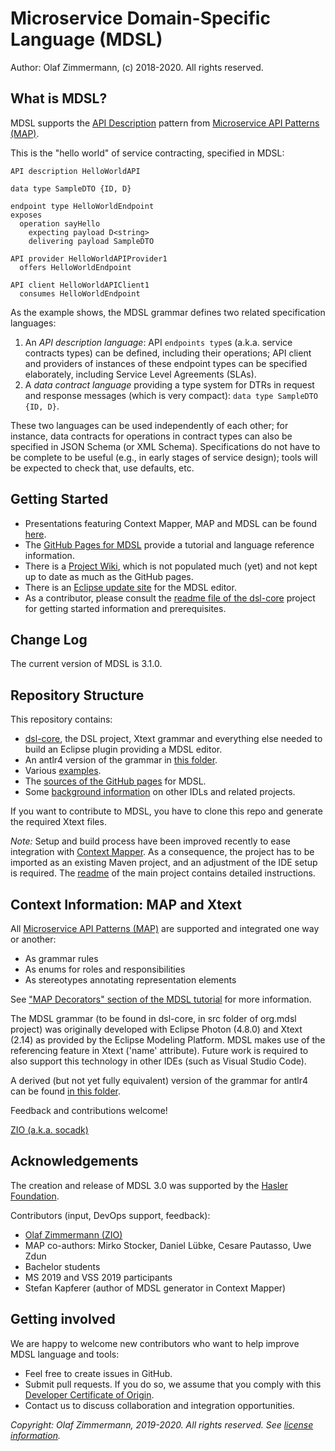Microservice Domain-Specific Language (MDSL) 
============================================

Author: Olaf Zimmermann, (c) 2018-2020. All rights reserved.

## What is MDSL?

MDSL supports the [API Description](https://microservice-api-patterns.org/patterns/foundation/APIDescription) pattern from [Microservice API Patterns (MAP)](https://ozimmer.ch/patterns/2020/05/07/MAPMetaPost.html). 

This is the "hello world" of service contracting, specified in MDSL: 

~~~
API description HelloWorldAPI

data type SampleDTO {ID, D} 

endpoint type HelloWorldEndpoint
exposes 
  operation sayHello 
    expecting payload D<string>  
    delivering payload SampleDTO

API provider HelloWorldAPIProvider1
  offers HelloWorldEndpoint

API client HelloWorldAPIClient1
  consumes HelloWorldEndpoint
~~~

As the example shows, the MDSL grammar defines two related specification languages:

1. An *API description language*: API `endpoints type`s (a.k.a. service contracts types) can be defined, including their operations; API client and providers of instances of these endpoint types can be specified elaborately, including Service Level Agreements (SLAs).
2. A *data contract language* providing a type system for DTRs in request and response messages (which is very compact): `data type SampleDTO {ID, D}`.

These two languages can be used independently of each other; for instance, data contracts for operations in contract types can also be specified in JSON Schema (or XML Schema). Specifications do not have to be complete to be useful (e.g., in early stages of service design); tools will be expected to check that, use defaults, etc. 


## Getting Started

* Presentations featuring Context Mapper, MAP and MDSL can be found [here](https://ozimmer.ch/papers/).
* The [GitHub Pages for MDSL](https://socadk.github.io/MDSL) provide a tutorial and language reference information.
* There is a [Project Wiki](https://github.com/socadk/MDSL/wiki/Getting-Started-with-MDSL), which is not populated much (yet) and not kept up to date as much as the GitHub pages.
* There is an [Eclipse update site](https://socadk.github.io/MDSL/updates/) for the MDSL editor. 
* As a contributor, please consult the [readme file of the dsl-core](./dsl-core/README.md) project for getting started information and prerequisites.

## Change Log

The current version of MDSL is 3.1.0. 
<!-- See [change log](changelog.md) for an evolution history; see GitHub [release notes](https://github.com/socadk/MDSL/releases) for additional update information.-->

## Repository Structure 

This repository contains:

* [dsl-core](dsl-core), the DSL project, Xtext grammar and everything else needed to build an Eclipse plugin providing a MDSL editor.
* An antlr4 version of the grammar in [this folder](antlr4).
* Various [examples](examples).
* The [sources of the GitHub pages](docs) for MDSL.
* Some [background information](background) on other IDLs and related projects.

If you want to contribute to MDSL, you have to clone this repo and generate the required Xtext files.

*Note:* Setup and build process have been improved recently to ease integration with [Context Mapper](https://contextmapper.org/). As a consequence, the project has to be imported as an existing Maven project, and an adjustment of the IDE setup is required. The [readme](dsl-core/README.md) of the main project contains detailed instructions.


## Context Information: MAP and Xtext

All [Microservice API Patterns (MAP)](https://microservice-api-patterns.org/) are supported and integrated one way or another:

* As grammar rules
* As enums for roles and responsibilities
* As stereotypes annotating representation elements

See ["MAP Decorators" section of the MDSL tutorial](https://socadk.github.io/MDSL/tutorial) for more information. <!-- TODO copy one-pager in SummerSoC paper to GitHub pages or elsewhere in repo -->

The MDSL grammar (to be found in dsl-core, in src folder of org.mdsl project) was originally developed with Eclipse Photon (4.8.0) and Xtext (2.14) as provided by the Eclipse Modeling Platform. MDSL makes use of the referencing feature in Xtext ('name' attribute). Future work is required to also support  this technology in other IDEs (such as Visual Studio Code).

A derived (but not yet fully equivalent) version of the grammar for antlr4 can be found [in this folder](https://github.com/socadk/MDSL/blob/master/antlr4/). 

Feedback and contributions welcome!

[ZIO (a.k.a. socadk)](https://ozimmer.ch/index.html)

##  Acknowledgements 

The creation and release of MDSL 3.0 was supported by the [Hasler Foundation](https://haslerstiftung.ch/en/welcome-to-the-hasler-foundation/).

Contributors (input, DevOps support, feedback): 

* [Olaf Zimmermann (ZIO)](https://ozimmer.ch)
* MAP co-authors: Mirko Stocker, Daniel Lübke, Cesare Pautasso, Uwe Zdun
* Bachelor students
* MS 2019 and VSS 2019 participants 
* Stefan Kapferer (author of MDSL generator in Context Mapper)

## Getting involved 

We are happy to welcome new contributors who want to help improve MDSL language and tools:

* Feel free to create issues in GitHub.
* Submit pull requests. If you do so, we assume that you comply with this [Developer Certificate of Origin](https://developercertificate.org/).
* Contact us to discuss collaboration and integration opportunities.

<!-- Please review our contribution rules/code of conduct upfront. Thank you! 
https://github.com/cloudevents/spec/blob/master/CONTRIBUTING.md

-->

*Copyright: Olaf Zimmermann, 2019-2020. All rights reserved. See [license information](/LICENSE).*
